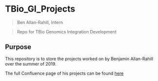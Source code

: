 # TBio_GI_Projects

> Ben Allan-Rahill, Intern

> Repo for TBio Genomics Integration Development

## Purpose 

This repository is to store the projects worked on by Benjamin Allan-Rahill over the summer of 2019. 

The full Confluence page of his projects can be found [here](https://biodoc.pri.bms.com:8443/display/TBio/Benjamin+Allan-Rahill)
